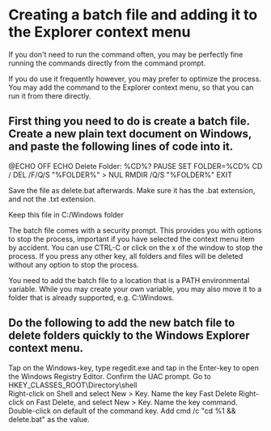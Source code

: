 # Creating a batch file and adding it to the Explorer context menu
If you don't need to run the command often, you may be perfectly fine running the commands directly from the command prompt.

If you do use it frequently however, you may prefer to optimize the process. You may add the command to the Explorer context menu, so that you can run it from there directly.

## First thing you need to do is create a batch file. Create a new plain text document on Windows, and paste the following lines of code into it.

@ECHO OFF
ECHO Delete Folder: %CD%?
PAUSE
SET FOLDER=%CD%
CD /
DEL /F/Q/S "%FOLDER%" > NUL
RMDIR /Q/S "%FOLDER%"
EXIT

Save the file as delete.bat afterwards. Make sure it has the .bat extension, and not the .txt extension.

Keep this file in C:/Windows folder

The batch file comes with a security prompt. This provides you with options to stop the process, important if you have selected the context menu item by accident. You can use CTRL-C or click on the x of the window to stop the process. If you press any other key, all folders and files will be deleted without any option to stop the process.

You need to add the batch file to a location that is a PATH environmental variable. While you may create your own variable, you may also move it to a folder that is already supported, e.g. C:\Windows.

## Do the following to add the new batch file to delete folders quickly to the Windows Explorer context menu.

Tap on the Windows-key, type regedit.exe and tap in the Enter-key to open the Windows Registry Editor.
Confirm the UAC prompt.
Go to HKEY_CLASSES_ROOT\Directory\shell\
Right-click on Shell and select New > Key.
Name the key Fast Delete
Right-click on Fast Delete, and select New > Key.
Name the key command.
Double-click on default of the command key.
Add cmd /c "cd %1 && delete.bat" as the value.